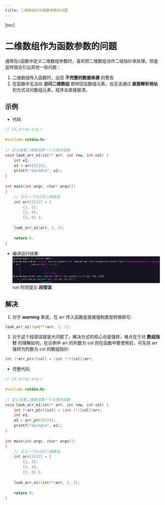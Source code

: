 ```yaml
---
title: 二维数组作为函数参数的问题
---
```

[toc]

# 二维数组作为函数参数的问题
通常在c函数中定义二维数组参数时，喜欢把二维数组当作二级指针来处理。但是这样就会引出其他一些问题：
1. 二维数组传入函数时，出现 **不完整的数据来袭** 的警告  
2. 在函数中无法向 **访问二维数组** 那样回去数组元素，也无法通过 **直接解析地址** 的方式访问数组元素，程序会直接崩溃。  

## 示例
* 代码
```c
// 2d_array-arg.c

#include <stdio.h>

// 定义查看二维数组第一个元素的函数
void look_arr_e1(int** arr, int row, int col) {
	int e1;
	e1 = arr[0][0];
	printf("e1=%d\n", e1);
}

int main(int argc, char* argv[])
{
	// 定义一个3x2的二维数组
	int arr[3][2] = {
		{1, 2},
		{3, 4},
		{5, 6} };

	look_arr_e1(arr, 3, 2);

	return 0;
}
```
* 编译运行结果:  
![](./c-function-arg/compiling.png)  
run 时则提示 **段错误**  
## 解决
1. 对于 **warning** 来说，在 arr 传入函数是直接强制类型转换即可:
```c
look_arr_e1((int**)arr, 3, 2);
```
2. 对于这个段错误就是大问题了，解决方式的核心也是强转，难点在于对 **数组指针** 的理解如何。在示例中 arr 的列数为 col 则在函数中要使用前，可先将 arr 强转为列数为 col 的数组指针:
```c
int (*arr_ptr)[col] = (int (*)[col])arr;
```
* 完整代码
```c
// 2d_array-arg.c

#include <stdio.h>

// 定义查看二维数组第一个元素的函数
void look_arr_e1(int** arr, int row, int col) {
	int (*arr_ptr)[col] = (int (*)[col])arr;
	int e1;
	e1 = arr_ptr[0][0];
	printf("e1=%d\n", e1);
}

int main(int argc, char* argv[])
{
	// 定义一个3x2的二维数组
	int arr[3][2] = {
		{1, 2},
		{3, 4},
		{5, 6} };

	look_arr_e1((int**)arr, 3, 2);

	return 0;
}
```
